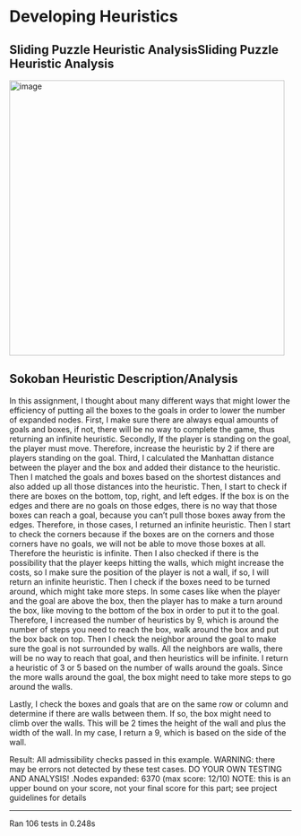 # Developing Heuristics

## Sliding Puzzle Heuristic AnalysisSliding Puzzle Heuristic Analysis
<img width="491" alt="image" src="https://github.com/tan200224/Intro-to-Artificial-Intelligence/assets/68765056/504bb388-7ee4-46c6-bdbf-a2506eb99748">

## Sokoban Heuristic Description/Analysis
In this assignment, I thought about many different ways that might lower the efficiency
of putting all the boxes to the goals in order to lower the number of expanded nodes. First, I
make sure there are always equal amounts of goals and boxes, if not, there will be no way to
complete the game, thus returning an infinite heuristic. Secondly, If the player is standing on the
goal, the player must move. Therefore, increase the heuristic by 2 if there are players
standing on the goal. Third, I calculated the Manhattan distance between the player and the box
and added their distance to the heuristic. Then I matched the goals and boxes based on the
shortest distances and also added up all those distances into the heuristic.
Then, I start to check if there are boxes on the bottom, top, right, and left edges. If the
box is on the edges and there are no goals on those edges, there is no way that those boxes can
reach a goal, because you can’t pull those boxes away from the edges. Therefore, in those cases,
I returned an infinite heuristic.
Then I start to check the corners because if the boxes are on the corners and those
corners have no goals, we will not be able to move those boxes at all. Therefore the heuristic is
infinite.
Then I also checked if there is the possibility that the player keeps hitting the walls, which
might increase the costs, so I make sure the position of the player is not a wall, if so, I
will return an infinite heuristic.
Then I check if the boxes need to be turned around, which might take more steps. In
some cases like when the player and the goal are above the box, then the player has to make a
turn around the box, like moving to the bottom of the box in order to put it to the goal. Therefore,
I increased the number of heuristics by 9, which is around the number of steps you need to reach
the box, walk around the box and put the box back on top.
Then I check the neighbor around the goal to make sure the goal is not surrounded by
walls. All the neighbors are walls, there will be no way to reach that goal, and then heuristics
will be infinite. I return a heuristic of 3 or 5 based on the number of walls around the goals.
Since the more walls around the goal, the box might need to take more steps to go around the
walls.

Lastly, I check the boxes and goals that are on the same row or column and determine if
there are walls between them. If so, the box might need to climb over the walls. This will be 2
times the height of the wall and plus the width of the wall. In my case, I return a 9, which is
based on the side of the wall.

Result:
All admissibility checks passed in this example.
WARNING: there may be errors not detected by these test cases.
DO YOUR OWN TESTING AND ANALYSIS!
.Nodes expanded: 6370 (max score: 12/10)
NOTE: this is an upper bound on your score, not your final score for this part; see project guidelines for
details

----------------------------------------------------------------------
Ran 106 tests in 0.248s
